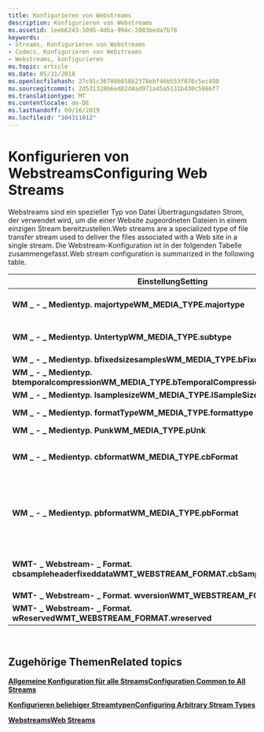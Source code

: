 ```yaml
---
title: Konfigurieren von Webstreams
description: Konfigurieren von Webstreams
ms.assetid: 1eeb6243-5095-4dba-994c-2083beda7b78
keywords:
- Streams, Konfigurieren von Webstreams
- Codecs, Konfigurieren von Webstreams
- Webstreams, konfigurieren
ms.topic: article
ms.date: 05/31/2018
ms.openlocfilehash: 27c91c36788b858b2378ebf46b553f076c5ec490
ms.sourcegitcommit: 2d531328b6ed82d4ad971a45a5131b430c5866f7
ms.translationtype: MT
ms.contentlocale: de-DE
ms.lasthandoff: 09/16/2019
ms.locfileid: "104311012"
---
```

# <a name="configuring-web-streams"></a><span data-ttu-id="388e0-106">Konfigurieren von Webstreams</span><span class="sxs-lookup"><span data-stu-id="388e0-106">Configuring Web Streams</span></span>

<span data-ttu-id="388e0-107">Webstreams sind ein spezieller Typ von Datei Übertragungsdaten Strom, der verwendet wird, um die einer Website zugeordneten Dateien in einem einzigen Stream bereitzustellen.</span><span class="sxs-lookup"><span data-stu-id="388e0-107">Web streams are a specialized type of file transfer stream used to deliver the files associated with a Web site in a single stream.</span></span> <span data-ttu-id="388e0-108">Die Webstream-Konfiguration ist in der folgenden Tabelle zusammengefasst.</span><span class="sxs-lookup"><span data-stu-id="388e0-108">Web stream configuration is summarized in the following table.</span></span>



| <span data-ttu-id="388e0-109">Einstellung</span><span class="sxs-lookup"><span data-stu-id="388e0-109">Setting</span></span>                                            | <span data-ttu-id="388e0-110">BESCHREIBUNG</span><span class="sxs-lookup"><span data-stu-id="388e0-110">Description</span></span>                                                                       |
|----------------------------------------------------|-----------------------------------------------------------------------------------|
| <span data-ttu-id="388e0-111">**WM \_ - \_ Medientyp. majortype**</span><span class="sxs-lookup"><span data-stu-id="388e0-111">**WM\_MEDIA\_TYPE.majortype**</span></span>                      | <span data-ttu-id="388e0-112">Legen Sie auf wmmediatype \_ Filetransfer fest.</span><span class="sxs-lookup"><span data-stu-id="388e0-112">Set to WMMEDIATYPE\_FileTransfer.</span></span>                                                 |
| <span data-ttu-id="388e0-113">**WM \_ - \_ Medientyp. Untertyp**</span><span class="sxs-lookup"><span data-stu-id="388e0-113">**WM\_MEDIA\_TYPE.subtype**</span></span>                        | <span data-ttu-id="388e0-114">Legen Sie auf wmmediasubtype \_ Webstream fest.</span><span class="sxs-lookup"><span data-stu-id="388e0-114">Set to WMMEDIASUBTYPE\_WebStream.</span></span>                                                 |
| <span data-ttu-id="388e0-115">**WM \_ - \_ Medientyp. bfixedsizesamples**</span><span class="sxs-lookup"><span data-stu-id="388e0-115">**WM\_MEDIA\_TYPE.bFixedSizeSamples**</span></span>              | <span data-ttu-id="388e0-116">Legen Sie auf false fest.</span><span class="sxs-lookup"><span data-stu-id="388e0-116">Set to False.</span></span>                                                                     |
| <span data-ttu-id="388e0-117">**WM \_ - \_ Medientyp. btemporalcompression**</span><span class="sxs-lookup"><span data-stu-id="388e0-117">**WM\_MEDIA\_TYPE.bTemporalCompression**</span></span>           | <span data-ttu-id="388e0-118">Legen Sie den Wert auf True fest.</span><span class="sxs-lookup"><span data-stu-id="388e0-118">Set to True.</span></span>                                                                      |
| <span data-ttu-id="388e0-119">**WM \_ - \_ Medientyp. lsamplesize**</span><span class="sxs-lookup"><span data-stu-id="388e0-119">**WM\_MEDIA\_TYPE.lSampleSize**</span></span>                    | <span data-ttu-id="388e0-120">Auf 0 festlegen.</span><span class="sxs-lookup"><span data-stu-id="388e0-120">Set to 0.</span></span>                                                                         |
| <span data-ttu-id="388e0-121">**WM \_ - \_ Medientyp. formatType**</span><span class="sxs-lookup"><span data-stu-id="388e0-121">**WM\_MEDIA\_TYPE.formattype**</span></span>                     | <span data-ttu-id="388e0-122">Legen Sie auf wmformat \_ Webstream fest.</span><span class="sxs-lookup"><span data-stu-id="388e0-122">Set to WMFORMAT\_WebStream.</span></span>                                                       |
| <span data-ttu-id="388e0-123">**WM \_ - \_ Medientyp. Punk**</span><span class="sxs-lookup"><span data-stu-id="388e0-123">**WM\_MEDIA\_TYPE.pUnk**</span></span>                           | <span data-ttu-id="388e0-124">Auf **null** festgelegt.</span><span class="sxs-lookup"><span data-stu-id="388e0-124">Set to **NULL**.</span></span>                                                                  |
| <span data-ttu-id="388e0-125">**WM \_ - \_ Medientyp. cbformat**</span><span class="sxs-lookup"><span data-stu-id="388e0-125">**WM\_MEDIA\_TYPE.cbFormat**</span></span>                       | <span data-ttu-id="388e0-126">Legen Sie diese Option auf `sizeof(WMT_WEBSTREAM_FORMAT)` fest.</span><span class="sxs-lookup"><span data-stu-id="388e0-126">Set to `sizeof(WMT_WEBSTREAM_FORMAT)`.</span></span>                                            |
| <span data-ttu-id="388e0-127">**WM \_ - \_ Medientyp. pbformat**</span><span class="sxs-lookup"><span data-stu-id="388e0-127">**WM\_MEDIA\_TYPE.pbFormat**</span></span>                       | <span data-ttu-id="388e0-128">Legen Sie die Adresse einer ordnungsgemäß konfigurierten **WMT- \_ Webstream- \_ Format** Struktur fest.</span><span class="sxs-lookup"><span data-stu-id="388e0-128">Set to the address of a properly configured **WMT\_WEBSTREAM\_FORMAT** structure.</span></span> |
| <span data-ttu-id="388e0-129">**WMT- \_ Webstream- \_ Format. cbsampleheaderfixeddata**</span><span class="sxs-lookup"><span data-stu-id="388e0-129">**WMT\_WEBSTREAM\_FORMAT.cbSampleHeaderFixedData**</span></span> | <span data-ttu-id="388e0-130">Legen Sie diese Option auf `sizeof(WMT_WEBSTREAM_SAMPLE_HEADER)` fest.</span><span class="sxs-lookup"><span data-stu-id="388e0-130">Set to `sizeof(WMT_WEBSTREAM_SAMPLE_HEADER)`.</span></span>                                     |
| <span data-ttu-id="388e0-131">**WMT- \_ Webstream- \_ Format. wversion**</span><span class="sxs-lookup"><span data-stu-id="388e0-131">**WMT\_WEBSTREAM\_FORMAT.wVersion**</span></span>                | <span data-ttu-id="388e0-132">Auf 1 festlegen.</span><span class="sxs-lookup"><span data-stu-id="388e0-132">Set to 1.</span></span>                                                                         |
| <span data-ttu-id="388e0-133">**WMT- \_ Webstream- \_ Format. wReserved**</span><span class="sxs-lookup"><span data-stu-id="388e0-133">**WMT\_WEBSTREAM\_FORMAT.wreserved**</span></span>               | <span data-ttu-id="388e0-134">Auf 0 festlegen.</span><span class="sxs-lookup"><span data-stu-id="388e0-134">Set to 0.</span></span>                                                                         |



 

## <a name="related-topics"></a><span data-ttu-id="388e0-135">Zugehörige Themen</span><span class="sxs-lookup"><span data-stu-id="388e0-135">Related topics</span></span>

<dl> <dt>

[<span data-ttu-id="388e0-136">**Allgemeine Konfiguration für alle Streams**</span><span class="sxs-lookup"><span data-stu-id="388e0-136">**Configuration Common to All Streams**</span></span>](configuration-common-to-all-streams.md)
</dt> <dt>

[<span data-ttu-id="388e0-137">**Konfigurieren beliebiger Streamtypen**</span><span class="sxs-lookup"><span data-stu-id="388e0-137">**Configuring Arbitrary Stream Types**</span></span>](configuring-arbitrary-stream-types.md)
</dt> <dt>

[<span data-ttu-id="388e0-138">**Webstreams**</span><span class="sxs-lookup"><span data-stu-id="388e0-138">**Web Streams**</span></span>](web-streams.md)
</dt> </dl>

 

 




